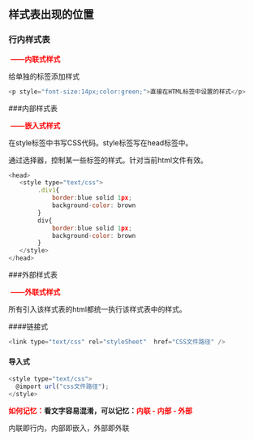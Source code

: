 ## 样式表出现的位置

### 行内样式表

​	**<span style="color: red">——内联式样式</span>**

给单独的标签添加样式

```javascript
<p style="font-size:14px;color:green;">直接在HTML标签中设置的样式</p>
```



###内部样式表

​	**<span style="color: red">——嵌入式样式</span>**

在style标签中书写CSS代码。style标签写在head标签中。

通过选择器，控制某一些标签的样式。针对当前html文件有效。

```javascript
<head>
   <style type="text/css">
		.div1{
            border:blue solid 1px;
            background-color: brown
        }
		div{
            border:blue solid 1px;
            background-color: brown
        }
   </style>
</head>
```



###外部样式表

​	**<span style="color: red">——外联式样式</span>**

所有引入该样式表的html都统一执行该样式表中的样式。

####链接式

```javascript
<link type="text/css" rel="styleSheet"  href="CSS文件路径" />
```

#### 导入式

```javascript
<style type="text/css">
  @import url("css文件路径");
</style>
```



**<span style="color: red">如何记忆：</span>**看文字容易混淆，可以记忆：**<span style="color: red">内联 - 内部 - 外部</span>**

内联即行内，内部即嵌入，外部即外联

